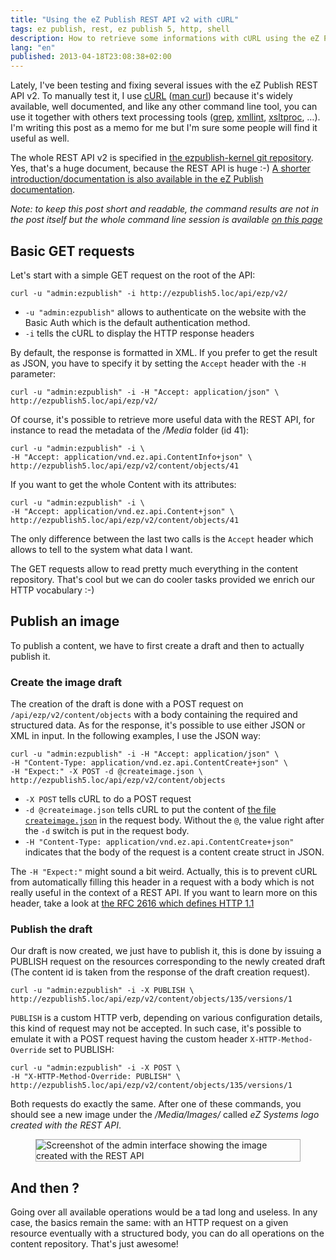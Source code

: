 ```yaml
---
title: "Using the eZ Publish REST API v2 with cURL"
tags: ez publish, rest, ez publish 5, http, shell
description: How to retrieve some informations with cURL using the eZ Publish REST API v2 and how to create Content item with it.
lang: "en"
published: 2013-04-18T23:08:38+02:00
---
```


Lately, I've been testing and fixing several issues with the eZ Publish REST API
v2. To manually test it, I use [cURL](http://curl.haxx.se/) ([man
curl](http://pwet.fr/man/linux/commandes/curl)) because it's widely available,
well documented, and like any other command line tool, you can use it together
with others text processing tools
([grep](http://pwet.fr/man/linux/commandes/grep),
[xmllint](http://pwet.fr/man/linux/commandes/xmllint),
[xsltproc](http://pwet.fr/man/linux/commandes/xsltproc), …). I'm writing this
post as a memo for me but I'm sure some people will find it useful as well.

The whole REST API v2 is specified in [the ezpublish-kernel git
repository](https://github.com/ezsystems/ezpublish-kernel/blob/master/doc/specifications/rest/REST-API-V2.rst).
Yes, that's a huge document, because the REST API is huge :-) [A shorter
introduction/documentation is also available in the eZ Publish
documentation](https://confluence.ez.no/display/EZP/REST+API).

*Note: to keep this post short and readable, the command results are not in the
post itself but the whole command line session is available [on this
page](/page/ez-publish-rest-v2-calls-outputs)*

## Basic GET requests

Let's start with a simple GET request on the root of the API:

```
curl -u "admin:ezpublish" -i http://ezpublish5.loc/api/ezp/v2/
```

* `-u "admin:ezpublish"` allows to authenticate on the website with the Basic Auth
which is the default authentication method.
* `-i` tells the cURL to display the HTTP response headers

By default, the response is formatted in XML. If you prefer to get the result as
JSON, you have to specify it by setting the `Accept` header with the `-H` parameter:

```                                                                             
curl -u "admin:ezpublish" -i -H "Accept: application/json" \
http://ezpublish5.loc/api/ezp/v2/
```

Of course, it's possible to retrieve more useful data with the REST API, for instance
to read the metadata of the */Media* folder (id 41):

```
curl -u "admin:ezpublish" -i \
-H "Accept: application/vnd.ez.api.ContentInfo+json" \
http://ezpublish5.loc/api/ezp/v2/content/objects/41
```

If you want to get the whole Content with its attributes:

```
curl -u "admin:ezpublish" -i \
-H "Accept: application/vnd.ez.api.Content+json" \
http://ezpublish5.loc/api/ezp/v2/content/objects/41
```

The only difference between the last two calls is the `Accept` header which
allows to tell to the system what data I want.

The GET requests allow to read pretty much everything in the content repository.
That's cool but we can do cooler tasks provided we enrich our HTTP vocabulary
:-)

## Publish an image

To publish a content, we have to first create a draft and then to actually
publish it.

### Create the image draft

The creation of the draft is done with a POST request on
`/api/ezp/v2/content/objects` with a body containing the
required and structured data. As for the response, it's possible to use either
JSON or XML in input. In the following examples, I use the JSON way:

```
curl -u "admin:ezpublish" -i -H "Accept: application/json" \
-H "Content-Type: application/vnd.ez.api.ContentCreate+json" \
-H "Expect:" -X POST -d @createimage.json \
http://ezpublish5.loc/api/ezp/v2/content/objects
```

* `-X POST` tells cURL to do a POST request
* `-d @createimage.json` tells cURL to put the content of [the file
  `createimage.json`](/files/createimage.json) in the request body. Without the
  `@`, the value right after the `-d` switch is put in the request body.
* `-H "Content-Type: application/vnd.ez.api.ContentCreate+json"` indicates that the
  body of the request is a content create struct in JSON.

The `-H "Expect:"` might sound a bit weird. Actually, this is to prevent cURL
from automatically filling this header in a request with a body which is not
really useful in the context of a REST API. If you want to learn more on this
header, take a look at [the RFC 2616 which defines HTTP
1.1](http://www.w3.org/Protocols/rfc2616/rfc2616-sec14.html#sec14.20)

### Publish the draft

Our draft is now created, we just have to publish it, this is done by issuing a
PUBLISH request on the resources corresponding to the newly created draft (The
content id is taken from the response of the draft creation request).

```
curl -u "admin:ezpublish" -i -X PUBLISH \
http://ezpublish5.loc/api/ezp/v2/content/objects/135/versions/1
```

`PUBLISH` is a custom HTTP verb, depending on various configuration details,
this kind of request may not be accepted. In such case, it's possible to emulate
it with a POST request having the custom header `X-HTTP-Method-Override`
set to PUBLISH:

```
curl -u "admin:ezpublish" -i -X POST \
-H "X-HTTP-Method-Override: PUBLISH" \
http://ezpublish5.loc/api/ezp/v2/content/objects/135/versions/1
```

Both requests do exactly the same. After one of these commands, you should see a
new image under the */Media/Images/* called *eZ Systems logo created with the
REST API*.

<figure class="object-center"><img
src="/images/image-content-created-with-the-rest-api.png" alt="Screenshot of the
admin interface showing the image created with the REST
API" style="border: 1px solid #aaa"></figure>

## And then ?

Going over all available operations would be a tad long and useless. In any
case, the basics remain the same: with an HTTP request on a given resource
eventually with a structured body, you can do all operations on the content
repository. That's just awesome!
